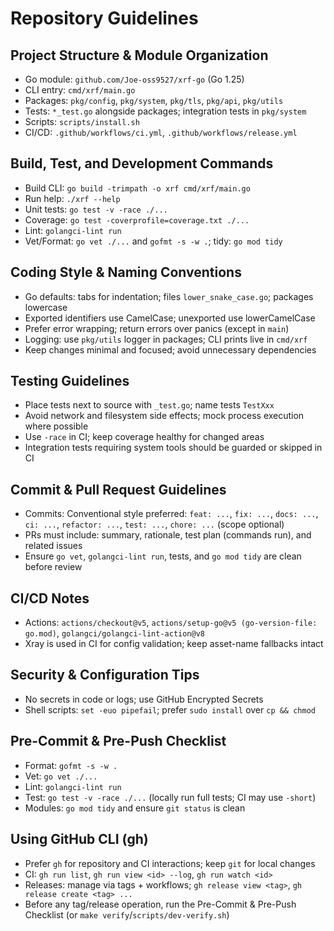 # Repository Guidelines

## Project Structure & Module Organization
- Go module: `github.com/Joe-oss9527/xrf-go` (Go 1.25)
- CLI entry: `cmd/xrf/main.go`
- Packages: `pkg/config`, `pkg/system`, `pkg/tls`, `pkg/api`, `pkg/utils`
- Tests: `*_test.go` alongside packages; integration tests in `pkg/system`
- Scripts: `scripts/install.sh`
- CI/CD: `.github/workflows/ci.yml`, `.github/workflows/release.yml`

## Build, Test, and Development Commands
- Build CLI: `go build -trimpath -o xrf cmd/xrf/main.go`
- Run help: `./xrf --help`
- Unit tests: `go test -v -race ./...`
- Coverage: `go test -coverprofile=coverage.txt ./...`
- Lint: `golangci-lint run`
- Vet/Format: `go vet ./...` and `gofmt -s -w .`; tidy: `go mod tidy`

## Coding Style & Naming Conventions
- Go defaults: tabs for indentation; files `lower_snake_case.go`; packages lowercase
- Exported identifiers use CamelCase; unexported use lowerCamelCase
- Prefer error wrapping; return errors over panics (except in `main`)
- Logging: use `pkg/utils` logger in packages; CLI prints live in `cmd/xrf`
- Keep changes minimal and focused; avoid unnecessary dependencies

## Testing Guidelines
- Place tests next to source with `_test.go`; name tests `TestXxx`
- Avoid network and filesystem side effects; mock process execution where possible
- Use `-race` in CI; keep coverage healthy for changed areas
- Integration tests requiring system tools should be guarded or skipped in CI

## Commit & Pull Request Guidelines
- Commits: Conventional style preferred: `feat: ...`, `fix: ...`, `docs: ...`, `ci: ...`, `refactor: ...`, `test: ...`, `chore: ...` (scope optional)
- PRs must include: summary, rationale, test plan (commands run), and related issues
- Ensure `go vet`, `golangci-lint run`, tests, and `go mod tidy` are clean before review

## CI/CD Notes
- Actions: `actions/checkout@v5`, `actions/setup-go@v5 (go-version-file: go.mod)`, `golangci/golangci-lint-action@v8`
- Xray is used in CI for config validation; keep asset-name fallbacks intact

## Security & Configuration Tips
- No secrets in code or logs; use GitHub Encrypted Secrets
- Shell scripts: `set -euo pipefail`; prefer `sudo install` over `cp && chmod`

## Pre-Commit & Pre-Push Checklist
- Format: `gofmt -s -w .`
- Vet: `go vet ./...`
- Lint: `golangci-lint run`
- Test: `go test -v -race ./...` (locally run full tests; CI may use `-short`)
- Modules: `go mod tidy` and ensure `git status` is clean

## Using GitHub CLI (gh)
- Prefer `gh` for repository and CI interactions; keep `git` for local changes
- CI: `gh run list`, `gh run view <id> --log`, `gh run watch <id>`
- Releases: manage via tags + workflows; `gh release view <tag>`, `gh release create <tag> ...`
- Before any tag/release operation, run the Pre-Commit & Pre-Push Checklist (or `make verify`/`scripts/dev-verify.sh`)
